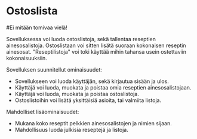 # Ostoslista
#Ei mitään tomivaa vielä!

Sovelluksessa voi luoda ostoslistoja, sekä tallentaa reseptien ainesosalistoja.
Ostoslistaan voi sitten lisätä suoraan kokonaisen reseptin ainesosat.
"Reseptilistoja" voi toki käyttää mihin tahansa usein ostettaviin kokonaisuuksiin.

Sovelluksen suunnitellut ominaisuudet:

* Sovellukseen voi luoda käyttäjän, sekä kirjautua sisään ja ulos.
* Käyttäjä voi luoda, muokata ja poistaa omia reseptien ainesosalistojaan.
* Käyttäjä voi luoda, muokata ja poistaa ostoslistoja.
* Ostoslistoihin voi lisätä yksittäisiä asioita, tai valmiita listoja.

Mahdolliset lisäominaisuudet:

* Mukana koko reseptit pelkkien ainesosalistojen ja nimien sijaan.
* Mahdollisuus luoda julkisia reseptejä ja listoja.

